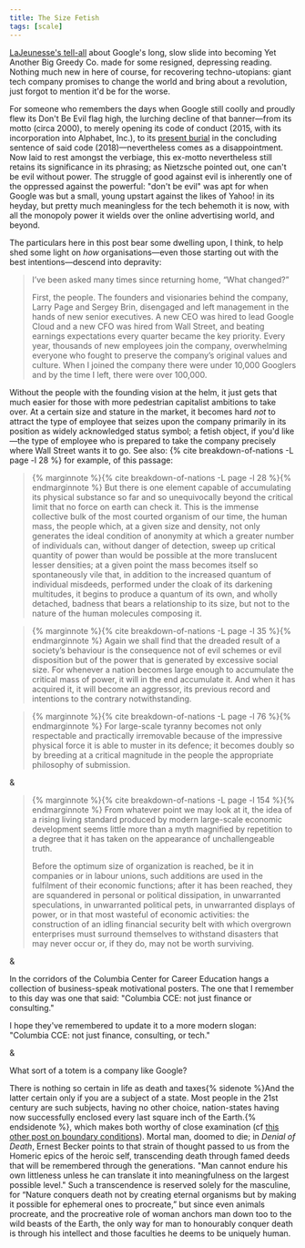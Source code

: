 ```yaml
---
title: The Size Fetish
tags: [scale]
---
```


[LaJeunesse's tell-all](#google-ir-head-left) about Google's long, slow slide
into becoming Yet Another Big Greedy Co. made for some resigned, depressing
reading. Nothing much new in here of course, for recovering techno-utopians:
giant tech company promises to change the world and bring about a revolution,
just forgot to mention it'd be for the worse.

For someone who remembers the days when Google still coolly and proudly flew
its Don't Be Evil flag high, the lurching decline of that banner—from its motto
(circa 2000), to merely opening its code of conduct (2015, with its
incorporation into Alphabet, Inc.), to its [present
burial](https://gizmodo.com/google-removes-nearly-all-mentions-of-dont-be-evil-from-1826153393)
in the concluding sentence of said code (2018)—nevertheless comes as a
disappointment. Now laid to rest amongst the verbiage, this ex-motto
nevertheless still retains its significance in its phrasing; as Nietzsche
pointed out, one can't be evil without power. The struggle of good against evil
is inherently one of the oppressed against the powerful: "don't be evil" was
apt for when Google was but a small, young upstart against the likes of Yahoo!
in its heyday, but pretty much meaningless for the tech behemoth it is now,
with all the monopoly power it wields over the online advertising world, and
beyond.

The particulars here in this post bear some dwelling upon, I think, to help
shed some light on _how_ organisations—even those starting out with the
best intentions—descend into depravity:

> I’ve been asked many times since returning home, “What changed?”
>
> First, the people. The founders and visionaries behind the company, Larry
> Page and Sergey Brin, disengaged and left management in the hands of new
> senior executives. A new <span class='small-caps'>CEO</span> was hired to lead Google Cloud and a
> new <span class='small-caps'>CFO</span> was hired from Wall Street, and beating earnings
> expectations every quarter became the key priority. Every year, thousands of
> new employees join the company, overwhelming everyone who fought to preserve
> the company’s original values and culture. When I joined the company there
> were under 10,000 Googlers and by the time I left, there were over 100,000.

Without the people with the founding vision at the helm, it just gets that much
easier for those with more pedestrian capitalist ambitions to take over. At a
certain size and stature in the market, it becomes hard _not_ to attract the
type of employee that seizes upon the company primarily in its position as
widely acknowledged status symbol; a fetish object, if you'd like—the type of
employee who is prepared to take the company precisely where Wall Street wants
it to go. See also: {% cite breakdown-of-nations -L page -l 28 %} for example,
of this passage:

> {% marginnote %}{% cite breakdown-of-nations -L page -l 28 %}{% endmarginnote %}
> But there is one element capable of accumulating its physical substance so
> far and so unequivocally beyond the critical limit that no force on earth
> can check it. This is the immense collective bulk of the most courted
> organism of our time, the human mass, the people which, at a given size and
> density, not only generates the ideal condition of anonymity at which a
> greater number of individuals can, without danger of detection, sweep up
> critical quantity of power than would be possible at the more translucent
> lesser densities; at a given point the mass becomes itself so spontaneously
> vile that, in addition to the increased quantum of individual misdeeds,
> performed under the cloak of its darkening multitudes, it begins to produce
> a quantum of its own, and wholly detached, badness that bears a relationship
> to its size, but not to the nature of the human molecules composing it.

> {% marginnote %}{% cite breakdown-of-nations -L page -l 35 %}{% endmarginnote %}
> Again we shall find that the dreaded result of a society’s behaviour is the
> consequence not of evil schemes or evil disposition but of the power that is
> generated by excessive social size. For whenever a nation becomes large
> enough to accumulate the critical mass of power, it will in the end
> accumulate it. And when it has acquired it, it will become an aggressor, its
> previous record and intentions to the contrary notwithstanding.

> {% marginnote %}{% cite breakdown-of-nations -L page -l 76 %}{% endmarginnote %}
> For large-scale tyranny becomes not only respectable and practically
> irremovable because of the impressive physical force it is able to muster in
> its defence; it becomes doubly so by breeding at a critical magnitude in the
> people the appropriate philosophy of submission.
<div class="section-break">&</div>

> {% marginnote %}{% cite breakdown-of-nations -L page -l 154 %}{% endmarginnote %}
> From whatever point we may look at it, the idea of a rising living standard
> produced by modern large-scale economic development seems little more than a
> myth magnified by repetition to a degree that it has taken on the appearance
> of unchallengeable truth.
>
> Before the optimum size of organization is reached, be it in companies or in
> labour unions, such additions are used in the fulfilment of their economic
> functions; after it has been reached, they are squandered in personal or
> political dissipation, in unwarranted speculations, in unwarranted political
> pets, in unwarranted displays of power, or in that most wasteful of economic
> activities: the construction of an idling financial security belt with  which
> overgrown enterprises must surround themselves to withstand disasters that
> may never occur or, if they do, may not be worth surviving.

<p class="section-break">&</p>

In the corridors of the Columbia Center for Career Education hangs a
collection of business-speak motivational posters. The one that I remember to
this day was one that said: "Columbia <span class='small-caps'>CCE</span>: not just finance or
consulting."

I hope they've remembered to update it to a more modern slogan: "Columbia <span class='small-caps'>CCE</span>: not just finance, consulting, or tech."

<div class="section-break">&</div>

What sort of a totem is a company like Google? 

There is nothing so certain in life as death and taxes{% sidenote %}And the
latter certain only if you are a subject of a state. Most people in the 21st
century are such subjects, having no other choice, nation-states having now
successfully enclosed every last square inch of the Earth.{% endsidenote %},
which makes both worthy of close examination (cf [this other post on boundary
conditions](boundary-conditions.html)). Mortal man, doomed to die;
in _Denial of Death_, Ernest Becker points to that strain of thought passed to
us from the Homeric epics of the heroic self, transcending death through famed
deeds that will be remembered through the generations. "Man cannot endure his
own littleness unless he can translate it into meaningfulness on the largest
possible level." Such a transcendence is reserved solely for the masculine,
for “Nature conquers death not by creating eternal organisms but by making it
possible for ephemeral ones to procreate,” but since even animals procreate,
and the procreative role of woman anchors man down too to the wild beasts of
the Earth, the only way for man to honourably conquer death is through his
intellect and those faculties he deems to be uniquely human.


<div style="display: none;">{% cite google-ir-head-left %}</div>

